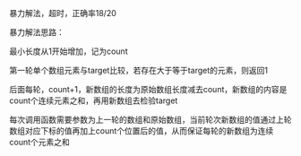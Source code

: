 暴力解法，超时，正确率18/20

暴力解法思路：

最小长度从1开始增加，记为count

第一轮单个数组元素与target比较，若存在大于等于target的元素，则返回1

后面每轮，count+1，新数组的长度为原始数组长度减去count，新数组的内容是count个连续元素之和，再用新数组去检验target

每次调用函数需要参数为上一轮的数组和原始数组，当前轮次新数组的值通过上轮数组对应下标的值再加上count个位置后的值，从而保证每轮的新数组为连续count个元素之和